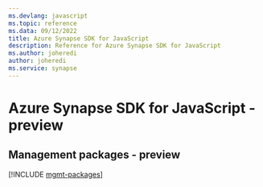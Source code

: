 ```yaml
---
ms.devlang: javascript
ms.topic: reference
ms.data: 09/12/2022
title: Azure Synapse SDK for JavaScript
description: Reference for Azure Synapse SDK for JavaScript
ms.author: joheredi
author: joheredi
ms.service: synapse
---
```

# Azure Synapse SDK for JavaScript - preview

## Management packages - preview
[!INCLUDE [mgmt-packages](synapse-mgmt-index.md)]
